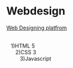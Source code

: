 # Webdesign
<u>Web Designing platfrom</u>
<p>
<br>
&nbsp;&nbsp;&nbsp;1)HTML 5
<br>
&nbsp;&nbsp;&nbsp;&nbsp;&nbsp;&nbsp;2)CSS 3
<br>
&nbsp;&nbsp;&nbsp;&nbsp;&nbsp;&nbsp;&nbsp;&nbsp;&nbsp;3)Javascript
</p>
